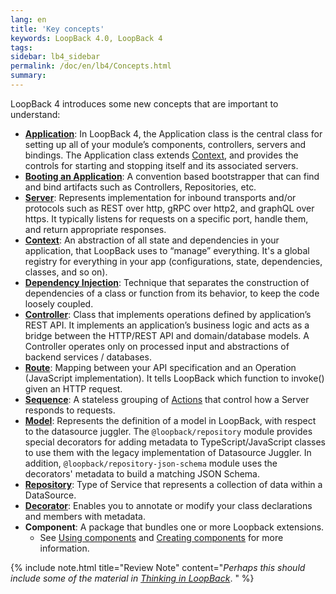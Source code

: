 ```yaml
---
lang: en
title: 'Key concepts'
keywords: LoopBack 4.0, LoopBack 4
tags:
sidebar: lb4_sidebar
permalink: /doc/en/lb4/Concepts.html
summary:
---
```


LoopBack 4 introduces some new concepts that are important to understand:

* [**Application**](Application.html): In LoopBack 4, the Application class is
  the central class for setting up all of your module’s components, controllers,
  servers and bindings. The Application class extends [Context](Context.html), and
  provides the controls for starting and stopping itself and its associated
  servers.
* [**Booting an Application**](Booting-an-Application.html): A convention based
  bootstrapper that can find and bind artifacts such as Controllers, Repositories, etc.
* [**Server**](Server.html): Represents implementation for inbound transports and/or protocols such as REST over http, gRPC over http2, and graphQL over https. It typically listens for requests on a specific port, handle them, and return appropriate responses.
* [**Context**](Context.html): An abstraction of all state and dependencies in your application, that LoopBack uses to “manage” everything. It's a global registry for everything in your app (configurations, state, dependencies, classes, and so on).
* [**Dependency Injection**](Dependency-injection.html): Technique that separates the construction of dependencies of a class or function from its behavior, to keep the code loosely coupled.
* [**Controller**](Controllers.html): Class that implements operations defined by application’s REST API. It implements an application’s business logic and acts as a bridge between the HTTP/REST API and domain/database models. A Controller operates only on processed input and abstractions of backend services / databases.
* [**Route**](Routes.html): Mapping between your API specification and an Operation (JavaScript implementation). It tells LoopBack which function to invoke() given an HTTP request.
* [**Sequence**](Sequence.html): A stateless grouping of [Actions](Sequence.html#actions) that control how a Server responds to requests.
* [**Model**](Model.html): Represents the definition of a model in LoopBack, with respect to the datasource juggler. The `@loopback/repository` module provides special decorators for adding metadata to TypeScript/JavaScript classes to use them with the legacy implementation of Datasource Juggler. In addition, `@loopback/repository-json-schema` module uses the decorators' metadata to build a matching JSON Schema.
* [**Repository**](Repositories.html): Type of Service that represents a collection of data within a DataSource.
* [**Decorator**](Decorators.html): Enables you to annotate or modify your class declarations and members with metadata.
* **Component**: A package that bundles one or more Loopback extensions.
  * See [Using components](Using-components.html) and [Creating components](Creating-components.html) for more information.

{% include note.html title="Review Note" content="_Perhaps this should include some of the material in <a href='Thinking-in-LoopBack.html'> Thinking in LoopBack</a>_.
" %}
